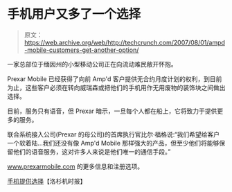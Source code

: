 # 手机用户又多了一个选择

> 原文：<https://web.archive.org/web/http://techcrunch.com/2007/08/01/ampd-mobile-customers-get-another-option/>

一家总部位于缅因州的小型移动公司正在向流动难民敞开怀抱。

Prexar Mobile 已经获得了向前 Amp'd 客户提供无合约月度计划的权利，到目前为止，这些客户必须在转向威瑞森或把他们的手机用作无用废物的装饰块之间做出选择。

目前，服务只有语音，但 Prexar 暗示，一旦每个人都在船上，它将致力于提供更多的服务。

联合系统接入公司(Prexar 的母公司)的首席执行官比尔·福格说:“我们希望给客户一个软着陆…我们还没有像 Amp'd Mobile 那样强大的产品，但至少他们将能够保留他们的语音服务，这对许多人来说是他们唯一的通信手段。”

www.prexarmobile.com 的更多信息和注册选项。

[手机提供选择](https://web.archive.org/web/20160422050751/http://www.latimes.com/technology/la-fi-ampd1aug01,1,7794132.story?coll=la-headlines-technology)【洛杉机时报】